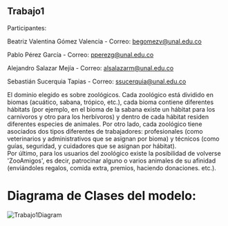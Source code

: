 ## Trabajo1
Participantes:

Beatriz Valentina Gómez Valencia - Correo: begomezv@unal.edu.co

Pablo Pérez García - Correo: pperezg@unal.edu.co

Alejandro Salazar Mejía - Correo: alsalazarm@unal.edu.co

Sebastián Sucerquia Tapias - Correo: ssucerquia@unal.edu.co

El dominio elegido es sobre zoológicos. Cada zoológico está dividido en biomas (acuático, sabana, trópico, etc.), cada bioma contiene diferentes hábitats (por ejemplo, en el bioma de la sabana existe un hábitat para los carnívoros y otro para los herbívoros) y dentro de cada hábitat residen diferentes especies de animales.
Por otro lado, cada zoológico tiene asociados dos tipos diferentes de trabajadores: profesionales (como veterinarios y administrativos que se asignan por bioma) y técnicos (como guías, seguridad, y cuidadores que se asignan por hábitat).  
Por último, para los usuarios del zoológico existe la posibilidad de volverse 'ZooAmigos', es decir, patrocinar alguno o varios animales de su afinidad (enviándoles regalos, comida extra, premios, haciendo donaciones. etc.).

# Diagrama de Clases del modelo:
![Trabajo1Diagram](https://user-images.githubusercontent.com/66572840/96150881-70008200-0ed0-11eb-8e97-31c32d55e958.jpg)
